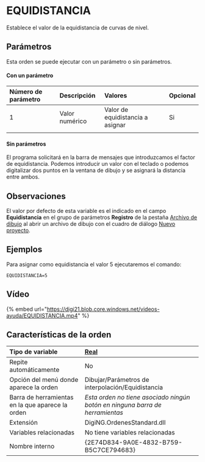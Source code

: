 # EQUIDISTANCIA

Establece el valor de la equidistancia de curvas de nivel.

## Parámetros

Esta orden se puede ejecutar con un parámetro o sin parámetros.

#### Con un parámetro

| Número de parámetro | Descripción | Valores | Opcional |
| :--- | :--- | :--- | :--- |
| 1 | Valor numérico | Valor de equidistancia a asignar | Si |
|  |  |  |  |

#### Sin parámetros

El programa solicitará en la barra de mensajes que introduzcamos el factor de equidistancia. Podemos introducir un valor con el teclado o podemos digitalizar dos puntos en la ventana de dibujo y se asignará la distancia entre ambos.

## Observaciones

El valor por defecto de esta variable es el indicado en el campo **Equidistancia** en el grupo de parámetros **Registro** de la pestaña [Archivo de dibujo](../../../cuadros-de-dialogo/nuevo-proyecto/archivo-de-dibujo.md) al abrir un archivo de dibujo con el cuadro de diálogo [Nuevo proyecto](../../../cuadros-de-dialogo/nuevo-proyecto/).

## Ejemplos

Para asignar como equidistancia el valor 5 ejecutaremos el comando:

```text
EQUIDISTANCIA=5
```

## Vídeo

{% embed url="https://digi21.blob.core.windows.net/videos-ayuda/EQUIDISTANCIA.mp4" %}

## Características de la orden

| Tipo de variable | [Real](../../../ordenes/variables/variables-reales.md) |
| :--- | :--- |
| Repite automáticamente | No |
| Opción del menú donde aparece la orden | Dibujar/Parámetros de interpolación/Equidistancia |
| Barra de herramientas en la que aparece la orden | _Esta orden no tiene asociado ningún botón en ninguna barra de herramientas_ |
| Extensión | DigiNG.OrdenesStandard.dll |
| Variables relacionadas | No tiene variables relacionadas |
| Nombre interno | {2E74D834-9A0E-4832-B759-B5C7CE794683} |


